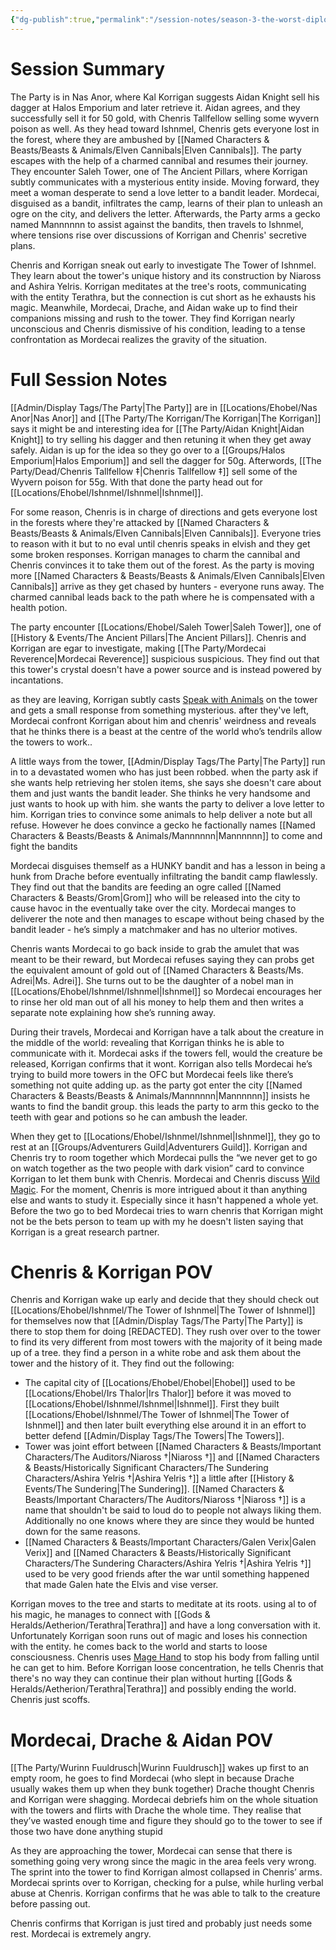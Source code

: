 ```yaml
---
{"dg-publish":true,"permalink":"/session-notes/season-3-the-worst-diplomates/session-14/","noteIcon":"","created":"2024-09-26T22:14:15.141+01:00","updated":"2024-12-23T18:18:57.137+00:00"}
---
```



# Session Summary
The Party is in Nas Anor, where Kal Korrigan suggests Aidan Knight sell his dagger at Halos Emporium and later retrieve it. Aidan agrees, and they successfully sell it for 50 gold, with Chenris Tallfellow selling some wyvern poison as well. As they head toward Ishnmel, Chenris gets everyone lost in the forest, where they are ambushed by [[Named Characters & Beasts/Beasts & Animals/Elven Cannibals\|Elven Cannibals]]. The party escapes with the help of a charmed cannibal and resumes their journey. They encounter Saleh Tower, one of The Ancient Pillars, where Korrigan subtly communicates with a mysterious entity inside. Moving forward, they meet a woman desperate to send a love letter to a bandit leader. Mordecai, disguised as a bandit, infiltrates the camp, learns of their plan to unleash an ogre on the city, and delivers the letter. Afterwards, the Party arms a gecko named Mannnnnn to assist against the bandits, then travels to Ishnmel, where tensions rise over discussions of Korrigan and Chenris' secretive plans.

Chenris and Korrigan sneak out early to investigate The Tower of Ishnmel. They learn about the tower's unique history and its construction by Niaross and Ashira Yelris. Korrigan meditates at the tree's roots, communicating with the entity Terathra, but the connection is cut short as he exhausts his magic. Meanwhile, Mordecai, Drache, and Aidan wake up to find their companions missing and rush to the tower. They find Korrigan nearly unconscious and Chenris dismissive of his condition, leading to a tense confrontation as Mordecai realizes the gravity of the situation.

# Full Session Notes
[[Admin/Display Tags/The Party\|The Party]] are in [[Locations/Ehobel/Nas Anor\|Nas Anor]] and [[The Party/The Korrigan/The Korrigan\|The Korrigan]] says it might be and interesting idea for [[The Party/Aidan Knight\|Aidan Knight]] to try selling his dagger and then retuning it when they get away safely. Aidan is up for the idea so they go over to a [[Groups/Halos Emporium\|Halos Emporium]] and sell the dagger for 50g. Afterwords, [[The Party/Dead/Chenris Tallfellow ‡\|Chenris Tallfellow ‡]] sell some of the Wyvern poison for 55g. With that done the party head out for [[Locations/Ehobel/Ishnmel/Ishnmel\|Ishnmel]].

For some reason, Chenris is in charge of directions and gets everyone lost in the forests where they're attacked by [[Named Characters & Beasts/Beasts & Animals/Elven Cannibals\|Elven Cannibals]]. Everyone tries to reason with it but to no eval until chenris speaks in elvish and they get some broken responses. Korrigan manages to charm the cannibal and Chenris convinces it to take them out of the forest. As the party is moving more [[Named Characters & Beasts/Beasts & Animals/Elven Cannibals\|Elven Cannibals]] arrive as they get chased by hunters - everyone runs away. The charmed cannibal leads back to the path where he is compensated with a health potion. 

The party encounter [[Locations/Ehobel/Saleh Tower\|Saleh Tower]], one of [[History & Events/The Ancient Pillars\|The Ancient Pillars]]. Chenris and Korrigan are egar to investigate, making [[The Party/Mordecai Reverence\|Mordecai Reverence]] suspicious suspicious. They find out that this tower's crystal doesn't have a power source and is instead powered by incantations. 

as they are leaving, Korrigan subtly casts [Speak with Animals](https://www.dndbeyond.com/spells/2258-speak-with-animals) on the tower and gets a small response from something mysterious. after they've left, Mordecai confront Korrigan about him and chenris' weirdness and reveals that he thinks there is a beast at the centre of the world who’s tendrils allow the towers to work..

A little ways from the tower, [[Admin/Display Tags/The Party\|The Party]] run in to a devastated women who has just been robbed. when the party ask if she wants help retrieving her stolen items, she says she doesn't care about them and just wants the bandit leader. She thinks he very handsome and just wants to hook up with him. she wants the party to deliver a love letter to him. Korrigan tries to convince some animals to help deliver a note but all refuse. However he does convince a gecko he factionally names [[Named Characters & Beasts/Beasts & Animals/Mannnnnn\|Mannnnnn]] to come and fight the bandits 

Mordecai disguises themself as a HUNKY bandit and has a lesson in being a hunk from Drache before eventually infiltrating the bandit camp flawlessly. They find out that the bandits are feeding an ogre called [[Named Characters & Beasts/Grom\|Grom]] who will be released into the city to cause havoc in the eventually take over the city. Mordecai manges to deliverer the note and then manages to escape without being chased by the bandit leader - he’s simply a matchmaker and has no ulterior motives.

Chenris wants Mordecai to go back inside to grab the amulet that was meant to be their reward, but Mordecai refuses saying they can probs get the equivalent amount of gold out of [[Named Characters & Beasts/Ms. Adrei\|Ms. Adrei]]. She turns out to be the daughter of a nobel man in [[Locations/Ehobel/Ishnmel/Ishnmel\|Ishnmel]] so Mordecai encourages her to rinse her old man out of all his money to help them and then writes a separate note explaining how she’s running away.

During their travels, Mordecai and Korrigan have a talk about the creature in the middle of the world: revealing that Korrigan thinks he is able to communicate with it. Mordecai asks if the towers fell, would the creature be released, Korrigan confirms that it wont. Korrigan also tells Mordecai he’s trying to build more towers in the OFC but Mordecai feels like there’s something not quite adding up. as the party got enter the city [[Named Characters & Beasts/Beasts & Animals/Mannnnnn\|Mannnnnn]] insists he wants to find the bandit group. this leads the party to arm this gecko to the teeth with gear and potions so he can ambush the leader.

When they get to [[Locations/Ehobel/Ishnmel/Ishnmel\|Ishnmel]], they go to rest at an [[Groups/Adventurers Guild\|Adventurers Guild]]. Korrigan and Chenris try to room together which Mordecai pulls the “we never get to go on watch together as the two people with dark vision” card to convince Korrigan to let them bunk with Chenris. Mordecai and Chenris discuss [Wild Magic](http://dnd5e.wikidot.com/sorcerer:wild-magic). For the moment, Chenris is more intrigued about it than anything else and wants to study it. Especially since it hasn't happened a whole yet. Before the two go to bed Mordecai tries to warn chenris that Korrigan might not be the bets person to team up with my he doesn't listen saying that Korrigan is a great research partner. 

# Chenris & Korrigan POV
Chenris and Korrigan wake up early and decide that they should check out [[Locations/Ehobel/Ishnmel/The Tower of Ishnmel\|The Tower of Ishnmel]] for themselves now that [[Admin/Display Tags/The Party\|The Party]] is there to stop them for doing [REDACTED].  They rush over over to the tower to find its very different from most towers with the majority of it being made up of a tree. they find a person in a white robe and ask them about the tower and the history of it. They find out the following:
- The capital city of [[Locations/Ehobel/Ehobel\|Ehobel]] used to be [[Locations/Ehobel/Irs Thalor\|Irs Thalor]] before it was moved to [[Locations/Ehobel/Ishnmel/Ishnmel\|Ishnmel]]. First they built [[Locations/Ehobel/Ishnmel/The Tower of Ishnmel\|The Tower of Ishnmel]] and then later built everything else around it in an effort to better defend [[Admin/Display Tags/The Towers\|The Towers]].
- Tower was joint effort between [[Named Characters & Beasts/Important Characters/The Auditors/Niaross †\|Niaross †]] and [[Named Characters & Beasts/Historically Significant  Characters/The Sundering Characters/Ashira Yelris †\|Ashira Yelris †]] a little after [[History & Events/The Sundering\|The Sundering]]. [[Named Characters & Beasts/Important Characters/The Auditors/Niaross †\|Niaross †]] is a name that shouldn't be said to loud do to people not always liking them. Additionally no one knows where they are since they would be hunted down for the same reasons. 
- [[Named Characters & Beasts/Important Characters/Galen Verix\|Galen Verix]] and [[Named Characters & Beasts/Historically Significant  Characters/The Sundering Characters/Ashira Yelris †\|Ashira Yelris †]] used to be very good friends after the war until something happened that made Galen hate the Elvis and vise verser.

Korrigan moves to the tree and starts to meditate at its roots. using al to of his magic, he manages to connect with [[Gods & Heralds/Aetherion/Terathra\|Terathra]] and have a long conversation with it. Unfortunately Korrigan soon runs out of magic and loses his connection with the entity. he comes back to the world and starts to loose consciousness. Chenris uses [Mage Hand](https://www.dndbeyond.com/spells/2173-mage-hand) to stop his body from falling until he can get to him. Before Korrigan loose concentration, he tells Chenris that there's no way they can continue their plan without hurting [[Gods & Heralds/Aetherion/Terathra\|Terathra]] and possibly ending the world. Chenris just scoffs.

# Mordecai, Drache & Aidan POV
[[The Party/Wurinn Fuuldrusch\|Wurinn Fuuldrusch]] wakes up first to an empty room, he goes to find Mordecai (who slept in because Drache usually wakes them up when they bunk together) Drache thought Chenris and Korrigan were shagging. Mordecai debriefs him on the whole situation with the towers and flirts with Drache the whole time. They realise that they’ve wasted enough time and figure they should go to the tower to see if those two have done anything stupid

As they are approaching the tower, Mordecai can sense that there is something going very wrong since the magic in the area feels very wrong. The sprint into the tower to find Korrigan almost collapsed in Chenris’ arms. Mordecai sprints over to Korrigan, checking for a pulse, while hurling verbal abuse at Chenris. Korrigan confirms that he was able to talk to the creature before passing out.

Chenris confirms that Korrigan is just tired and probably just needs some rest. Mordecai is extremely angry. 